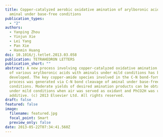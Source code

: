 ```yaml
---
title: Copper-catalyzed aerobic oxidative amination of arylboronic acid with
  aminal under base-free conditions
publication_types:
  - "2"
authors:
  - Yanping Zhou
  - Yinjun Xie
  - Lei Yang
  - Pan Xie
  - Hanmin Huang
doi: 10.1016/j.tetlet.2013.03.058
publication: TETRAHEDRON LETTERS
publication_short: ""
abstract: A new process involving copper-catalyzed oxidative amination reaction
  of various arylboronic acids with aminals under mild conditions has been
  developed. The key copper-amide species involved in the C-N bond-forming
  process was generated via C-N bond cleavage of aminal under base-free
  conditions. Moderate yields of desired amination products can be obtained
  under mild conditions when air was served as oxidant and PhCO2H was used as an
  additive. (c) 2013 Elsevier Ltd. All rights reserved.
draft: false
featured: false
image:
  filename: featured.jpg
  focal_point: Smart
  preview_only: false
date: 2013-05-22T07:34:41.560Z
---
```

